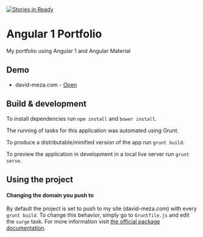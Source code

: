 [![Stories in Ready](https://badge.waffle.io/david-meza/angular1-portfolio.png?label=ready&title=Ready)](https://waffle.io/david-meza/angular1-portfolio)
# Angular 1 Portfolio

My portfolio using Angular 1 and Angular Material

## Demo

* david-meza.com - [Open](http://david-meza.com)

## Build & development

To install dependencies run `npm install` and `bower install`.

The running of tasks for this application was automated using Grunt. 

To produce a distributable/minified version of the app run `grunt build`.

To preview the application in development in a local live server run `grunt serve`.

## Using the project

#### Changing the domain you push to

By default the project is set to push to my site (david-meza.com) with every `grunt build`. To change this behavior, simply go to `Gruntfile.js` and edit the `surge` task. For more information visit [the official package documentation](https://www.npmjs.com/package/grunt-surge).
